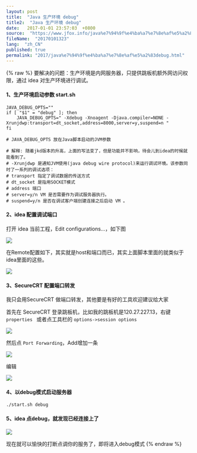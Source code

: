 ```yaml
---
layout: post
title:  "Java 生产环境 debug"
title2:  "Java 生产环境 debug"
date:   2017-01-01 23:57:03  +0800
source:  "https://www.jfox.info/java%e7%94%9f%e4%ba%a7%e7%8e%af%e5%a2%83debug.html"
fileName:  "20170101323"
lang:  "zh_CN"
published: true
permalink: "2017/java%e7%94%9f%e4%ba%a7%e7%8e%af%e5%a2%83debug.html"
---
```

{% raw %}
要解决的问题：生产环境是内网服务器，只提供跳板机额外网访问权限，通过 idea 对生产环境进行调试。

#### 1、生产环境启动参数 start.sh

    JAVA_DEBUG_OPTS=""
    if [ "$1" = "debug" ]; then
        JAVA_DEBUG_OPTS=" -Xdebug -Xnoagent -Djava.compiler=NONE -Xrunjdwp:transport=dt_socket,address=8000,server=y,suspend=n "
    fi
    
    # JAVA_DEBUG_OPTS 放在Java脚本启动的JVM参数
    
    # 解释: 随着jkd版本的升高，上面的写法变了，但是功能并不影响，待会儿到idea的时候就能看到了。
    # -Xrunjdwp 是通知JVM使用(java debug wire protocol)来运行调试环境。该参数同时了一系列的调试选项： 
    # transport 指定了调试数据的传送方式
    # dt_socket 是指用SOCKET模式
    # address 端口
    # server=y/n VM 是否需要作为调试服务器执行。 
    # suspend=y/n 是否在调试客户端创建连接之后启动 VM 。 
    

#### 2、idea 配置调试端口

打开 idea 当前工程，Edit configurations…，如下图

![](/wp-content/uploads/2017/07/1500290529.png)

在Remote配置如下，其实就是host和端口而已，其实上面脚本里面的就类似于idea里面的这些。

![](/wp-content/uploads/2017/07/1500290530.png)

#### 3、SecureCRT 配置端口转发

我只会用SecureCRT 做端口转发，其他要是有好的工具欢迎建议给大家

首先在 SecureCRT 登录跳板机，比如我的跳板机是120.27.227.13，右键 `properties ` 或者点工具栏的 `options->session options`

![](/wp-content/uploads/2017/07/1500290531.png)

然后点 `Port Forwarding`，Add增加一条

![](/wp-content/uploads/2017/07/1500290532.png)

编辑

![](/wp-content/uploads/2017/07/1500290533.png)

#### 4、以debug模式启动服务器

    ./start.sh debug

#### 5、idea 点debug，就发现已经连接上了

![](/wp-content/uploads/2017/07/1500290535.png)

现在就可以愉快的打断点调你的服务了，即将进入debug模式
{% endraw %}
